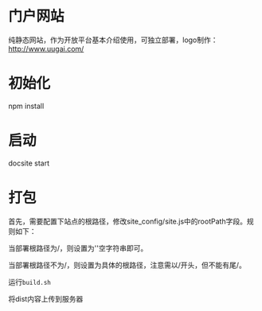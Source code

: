# 门户网站

纯静态网站，作为开放平台基本介绍使用，可独立部署，logo制作：http://www.uugai.com/

# 初始化

npm install

# 启动

docsite start

# 打包

首先，需要配置下站点的根路径，修改site_config/site.js中的rootPath字段。规则如下：

当部署根路径为/，则设置为''空字符串即可。

当部署根路径不为/，则设置为具体的根路径，注意需以/开头，但不能有尾/。

运行`build.sh`

将dist内容上传到服务器

